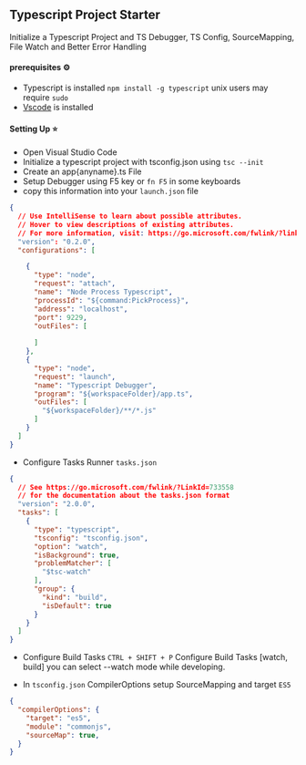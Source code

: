 ## Typescript Project Starter
Initialize a Typescript Project and TS Debugger, TS Config, SourceMapping, File Watch and Better Error Handling


#### prerequisites :gear:
- Typescript is installed `npm install -g typescript` unix users may require `sudo`
- [Vscode](https://code.microsoft.net) is installed



#### Setting Up :star:
- Open Visual Studio Code 
- Initialize a typescript project with tsconfig.json using `tsc --init`
- Create an app{anyname}.ts File 
- Setup Debugger using F5 key or `fn F5` in some keyboards
- copy this information into your `launch.json` file

```json
{
  // Use IntelliSense to learn about possible attributes.
  // Hover to view descriptions of existing attributes.
  // For more information, visit: https://go.microsoft.com/fwlink/?linkid=830387
  "version": "0.2.0",
  "configurations": [

    {
      "type": "node",
      "request": "attach",
      "name": "Node Process Typescript",
      "processId": "${command:PickProcess}",
      "address": "localhost",
      "port": 9229,
      "outFiles": [
        
      ]
    },
    {
      "type": "node",
      "request": "launch",
      "name": "Typescript Debugger",
      "program": "${workspaceFolder}/app.ts",
      "outFiles": [
        "${workspaceFolder}/**/*.js"
      ]
    }
  ]
}
```


- Configure Tasks Runner `tasks.json`
```json
{
  // See https://go.microsoft.com/fwlink/?LinkId=733558
  // for the documentation about the tasks.json format
  "version": "2.0.0",
  "tasks": [
    {
      "type": "typescript",
      "tsconfig": "tsconfig.json",
      "option": "watch",
      "isBackground": true,
      "problemMatcher": [
        "$tsc-watch"
      ],
      "group": {
        "kind": "build",
        "isDefault": true
      }
    }
  ]
}
```

- Configure Build Tasks  `CTRL + SHIFT + P` Configure Build Tasks [watch, build] you can select --watch mode while developing. 

- In `tsconfig.json` CompilerOptions setup SourceMapping and target `ES5`

```json
{
  "compilerOptions": {
    "target": "es5",                     
    "module": "commonjs",                    
    "sourceMap": true,       
  }
}
```
